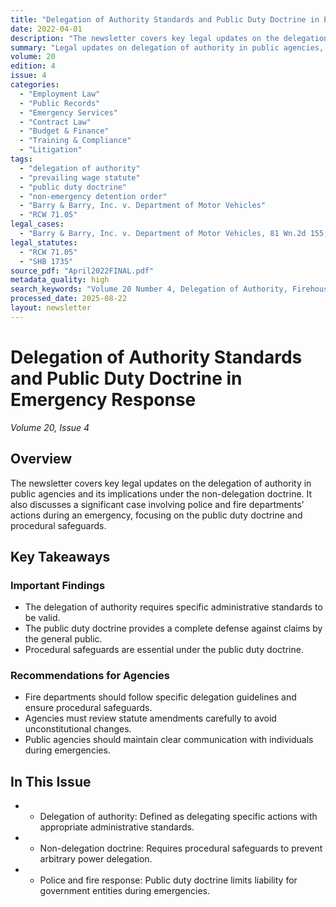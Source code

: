 ```yaml
---
title: "Delegation of Authority Standards and Public Duty Doctrine in Emergency Response"
date: 2022-04-01
description: "The newsletter covers key legal updates on the delegation of authority in public agencies and its implications under the non-delegation doctrine. It also discusses a significant case involving police and fire departments' actions during an emergency, focusing on the public duty doctrine and procedural safeguards."
summary: "Legal updates on delegation of authority in public agencies, non-delegation doctrine, and public duty doctrine for emergency response."
volume: 20
edition: 4
issue: 4
categories:
  - "Employment Law"
  - "Public Records"
  - "Emergency Services"
  - "Contract Law"
  - "Budget & Finance"
  - "Training & Compliance"
  - "Litigation"
tags:
  - "delegation of authority"
  - "prevailing wage statute"
  - "public duty doctrine"
  - "non-emergency detention order"
  - "Barry & Barry, Inc. v. Department of Motor Vehicles"
  - "RCW 71.05"
legal_cases:
  - "Barry & Barry, Inc. v. Department of Motor Vehicles, 81 Wn.2d 155, 500 P.2d 540 (1972)"
legal_statutes:
  - "RCW 71.05"
  - "SHB 1735"
source_pdf: "April2022FINAL.pdf"
metadata_quality: high
search_keywords: "Volume 20 Number 4, Delegation of Authority, Firehouse Lawyer, non-delegation doctrine, public duty doctrine, Barry & Barry v. DMV, emergency response, Quinn and Quinn P.S."
processed_date: 2025-08-22
layout: newsletter
---
```


# Delegation of Authority Standards and Public Duty Doctrine in Emergency Response

*Volume 20, Issue 4*

## Overview

The newsletter covers key legal updates on the delegation of authority in public agencies and its implications under the non-delegation doctrine. It also discusses a significant case involving police and fire departments' actions during an emergency, focusing on the public duty doctrine and procedural safeguards.

## Key Takeaways

### Important Findings

- The delegation of authority requires specific administrative standards to be valid.
- The public duty doctrine provides a complete defense against claims by the general public.
- Procedural safeguards are essential under the public duty doctrine.

### Recommendations for Agencies

- Fire departments should follow specific delegation guidelines and ensure procedural safeguards.
- Agencies must review statute amendments carefully to avoid unconstitutional changes.
- Public agencies should maintain clear communication with individuals during emergencies.

## In This Issue

- - Delegation of authority: Defined as delegating specific actions with appropriate administrative standards.
- - Non-delegation doctrine: Requires procedural safeguards to prevent arbitrary power delegation.
- - Police and fire response: Public duty doctrine limits liability for government entities during emergencies.


